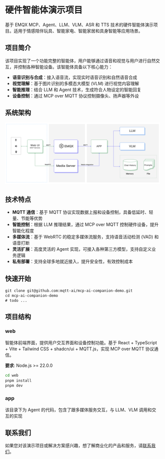 # 硬件智能体演示项目

基于 EMQX MCP、Agent、LLM、VLM、ASR 和 TTS 技术的硬件智能体演示项目。适用于情感陪伴玩具、智能家电、智能家居和具身智能等应用场景。

## 项目简介

该项目实现了一个功能完整的智能体，用户能够通过语音和视觉与用户进行自然交互，并控制各种智能设备。该智能体具备以下核心能力：

- **语音识别与合成**：接入语音流，实现实时语音识别和自然语音合成
- **视觉理解**：基于图片识别的多模态大模型 (VLM) 进行视觉内容理解
- **智能推理**：结合 LLM 和 Agent 技术，生成符合人物设定的智能回复
- **设备控制**：通过 MCP over MQTT 协议控制摄像头、扬声器等外设

## 系统架构

![系统架构图](docs/sys_arch.png)

## 技术特点

- **MQTT 通信**：基于 MQTT 协议实现数据上报和设备控制，具备低延时、轻量、节能等优势
- **智能控制**：根据 LLM 推理结果，通过 MCP over MQTT 控制硬件设备，提升智能化程度
- **多媒体流**：基于 WebRTC 的稳定多媒体流服务，支持语音活动检测 (VAD) 和语音打断
- **灵活扩展**：高度灵活的 Agent 实现，可接入各种第三方模型，支持自定义业务逻辑
- **私有部署**：支持全球多地就近接入，提升安全性，有效控制成本

## 快速开始

```shell
git clone git@github.com:mqtt-ai/mcp-ai-companion-demo.git
cd mcp-ai-companion-demo
# todo ...
```

## 项目结构

### web

智能体前端界面，提供用户交互界面和设备控制功能。基于 React + TypeScript + Vite + Tailwind CSS + shadcn/ui + MQTT.js，实现 MCP over MQTT 协议通信。

**要求**: Node.js >= 22.0.0

```bash
cd web
pnpm install
pnpm dev
```

### app

该目录下为 Agent 的代码，包含了跟多媒体服务交互，与 LLM、VLM 调用和交互的实现

## 联系我们

如果您对该演示项目或解决方案感兴趣，想了解商业化的产品和服务，请[联系我们](https://www.emqx.com/zh/contact)。
